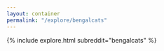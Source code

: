 ```yaml
---
layout: container
permalink: "/explore/bengalcats"
---
```


<link rel="stylesheet" type="text/css" href="/static/css/explore.css">
{% include explore.html subreddit="bengalcats" %}
